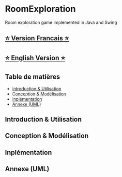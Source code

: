 # RoomExploration
Room exploration game implemented in Java and Swing


## [⭐️ Version Francais ⭐️](#Table-de-matières)
## [⭐️ English Version ⭐️](##EnglishVersion)

## Table de matières 
- [Introduction & Utilisation](#introduction--utilisation)
- [Conception & Modélisation](#conception--modélisation)
- [Inplémentation](#inplémentation)
- [Annexe (UML)](#annexe-uml)


## Introduction & Utilisation

## Conception & Modélisation

## Inplémentation

## Annexe (UML)


